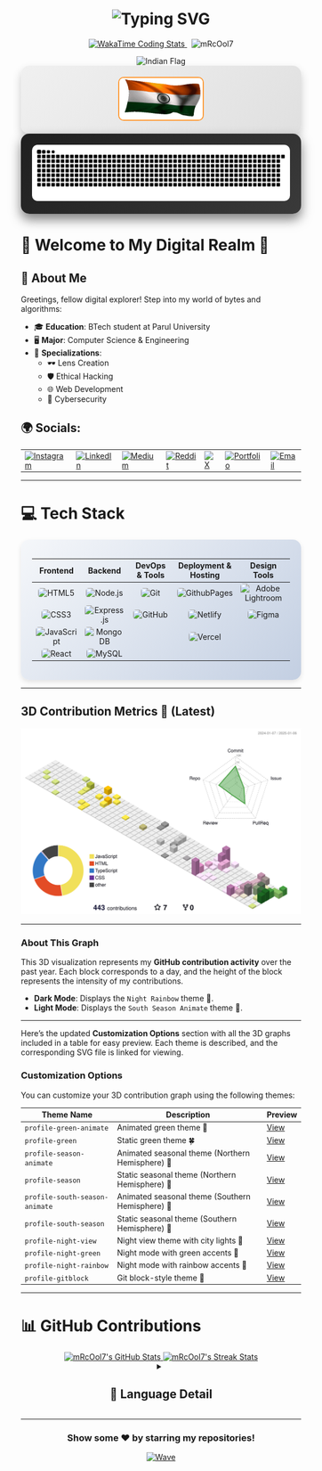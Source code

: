 <h1 align="center">
  <img src="https://readme-typing-svg.demolab.com?font=Orbitron&weight=800&size=32&duration=3000&pause=1000&color=00E0FF&center=true&vCenter=true&width=800&lines=Hey+there+%F0%9F%91%8B%2C+I'm+Nehal+Chauhan;Full+Stack+Developer+%F0%9F%92%BB;Cybersecurity+Enthusiast+%F0%9F%94%92;Passionate+Tech+Learner+%F0%9F%93%88" alt="Typing SVG" />
</h1>

<p align="center">
  <!-- WakaTime Coding Activity Badge -->
  <a href="https://wakatime.com/@75105d6d-69ac-4059-8da2-102413f1f187">
    <img src="https://wakatime.com/badge/user/75105d6d-69ac-4059-8da2-102413f1f187.svg" alt="WakaTime Coding Stats" />
  </a>
  &nbsp;
  <!-- Profile Views Counter -->
  <img src="https://komarev.com/ghpvc/?username=mRcOol7&label=Profile%20Views&color=blueviolet&style=flat" alt="mRcOol7" /> 
</p>

<div align="center">
  <!-- Adding Indian Flag -->
  <img src="https://raw.githubusercontent.com/mRcOol7/user-attachments/assets/343f66e2-bfd7-422f-91a5-d09745ce7a1c/giphy-1.gif" alt="Indian Flag" width="200" />
</div>
<div align="center" style="background: linear-gradient(135deg, #f0f0f0, #e0e0e0); padding: 20px; border-radius: 15px; box-shadow: 0 8px 16px rgba(0, 0, 0, 0.2);">
  <!-- Adding Indian Flag -->
  <img src="indian flag.gif" alt="Indian Flag Animation" style="border: 2px solid #ff9933; border-radius: 10px;" width="150" height="75" />
</div>


<div align="center" style="position: relative; padding: 20px; background: linear-gradient(135deg, #1f1f1f, #3a3a3a); border-radius: 15px; box-shadow: 0 10px 20px rgba(0, 0, 0, 0.5);">
  <img src="https://github.com/mRcOol7/mRcOol7/blob/output/github-contribution-grid-snake-dark.svg" alt="Snake Animation" style="max-width: 100%; height: auto; border-radius: 10px; transition: transform 0.3s, box-shadow 0.3s;" onmouseover="this.style.transform='scale(1.05)'; this.style.boxShadow='0 15px 30px rgba(0, 0, 0, 0.7)';" onmouseout="this.style.transform='scale(1)'; this.style.boxShadow='0 10px 20px rgba(0, 0, 0, 0.5)';" />
</div>

# 🌌 Welcome to My Digital Realm 🌌

## 🚀 About Me

Greetings, fellow digital explorer! Step into my world of bytes and algorithms:

- 🎓 **Education**: BTech student at Parul University
- 🖥️ **Major**: Computer Science & Engineering
- 🔬 **Specializations**: 
  - 🕶️ Lens Creation
  - 🛡️ Ethical Hacking
  - 🌐 Web Development
  - 🔐 Cybersecurity


## 🌍 **Socials**:

<div align="center">
  <table>
    <tr>
      <td>
        <a href="https://instagram.com/nehal_chauhan19">
          <img src="https://img.shields.io/badge/Instagram-%23E4405F.svg?style=for-the-badge&logo=instagram&logoColor=white" alt="Instagram" style="transition: transform 0.2s;" onmouseover="this.style.transform='scale(1.1)'" onmouseout="this.style.transform='scale(1)'" />
        </a>
      </td>
      <td>
        <a href="https://linkedin.com/in/nehal-chauhan19">
          <img src="https://img.shields.io/badge/LinkedIn-%230077B5.svg?style=for-the-badge&logo=linkedin&logoColor=white" alt="LinkedIn" style="transition: transform 0.2s;" onmouseover="this.style.transform='scale(1.1)'" onmouseout="this.style.transform='scale(1)'" />
        </a>
      </td>
      <td>
        <a href="https://medium.com/@cnehal194">
          <img src="https://img.shields.io/badge/Medium-12100E?style=for-the-badge&logo=medium&logoColor=white" alt="Medium" style="transition: transform 0.2s;" onmouseover="this.style.transform='scale(1.1)'" onmouseout="this.style.transform='scale(1)'" />
        </a>
      </td>
      <td>
        <a href="https://reddit.com/user/u/Mr_Cool_07">
          <img src="https://img.shields.io/badge/Reddit-%23FF4500.svg?style=for-the-badge&logo=reddit&logoColor=white" alt="Reddit" style="transition: transform 0.2s;" onmouseover="this.style.transform='scale(1.1)'" onmouseout="this.style.transform='scale(1)'" />
        </a>
      </td>
      <td>
        <a href="https://x.com/nehal_chauhan19">
          <img src="https://img.shields.io/badge/X-000000.svg?style=for-the-badge&logo=X&logoColor=white" alt="X" style="transition: transform 0.2s;" onmouseover="this.style.transform='scale(1.1)'" onmouseout="this.style.transform='scale(1)'" />
        </a>
      </td>
      <td>
        <a href="https://nehalchauhanportfolio.vercel.app/">
          <img src="https://img.shields.io/badge/Portfolio-000000?style=for-the-badge&logo=vercel&logoColor=white" alt="Portfolio" style="transition: transform 0.2s;" onmouseover="this.style.transform='scale(1.1)'" onmouseout="this.style.transform='scale(1)'" />
        </a>
      </td>
      <td>
        <a href="mailto:cnehal194@gmail.com">
          <img src="https://img.shields.io/badge/Gmail-D14836?style=for-the-badge&logo=gmail&logoColor=white" alt="Email" style="transition: transform 0.2s;" onmouseover="this.style.transform='scale(1.1)'" onmouseout="this.style.transform='scale(1)'" />
        </a>
      </td>
    </tr>
  </table>
</div>

---

# 💻 Tech Stack

<div align="center" style="background: linear-gradient(135deg, #f5f7fa 0%, #c3cfe2 100%); padding: 20px; border-radius: 15px; box-shadow: 0 4px 8px rgba(0, 0, 0, 0.1);">

| Frontend | Backend | DevOps & Tools | Deployment & Hosting | Design Tools |
|:--------:|:-------:|:---------------:|:---------------------:|:------------:|
| <img src="https://img.shields.io/badge/HTML5-E34F26?style=for-the-badge&logo=html5&logoColor=white" alt="HTML5" style="border-radius: 5px;"/> | <img src="https://img.shields.io/badge/Node.js-339933?style=for-the-badge&logo=nodedotjs&logoColor=white" alt="Node.js" style="border-radius: 5px;"/> | <img src="https://img.shields.io/badge/git-F05033?style=for-the-badge&logo=git&logoColor=white" alt="Git" style="border-radius: 5px;"/> | <img src="https://img.shields.io/badge/github%20pages-121013?style=for-the-badge&logo=github&logoColor=white" alt="GithubPages" style="border-radius: 5px;"/> | <img src="https://img.shields.io/badge/Adobe%20Lightroom-31A8FF?style=for-the-badge&logo=Adobe%20Lightroom&logoColor=white" alt="Adobe Lightroom" style="border-radius: 5px;"/> |
| <img src="https://img.shields.io/badge/CSS3-1572B6?style=for-the-badge&logo=css3&logoColor=white" alt="CSS3" style="border-radius: 5px;"/> | <img src="https://img.shields.io/badge/Express.js-000000?style=for-the-badge&logo=express&logoColor=white" alt="Express.js" style="border-radius: 5px;"/> | <img src="https://img.shields.io/badge/github-121011?style=for-the-badge&logo=github&logoColor=white" alt="GitHub" style="border-radius: 5px;"/> | <img src="https://img.shields.io/badge/netlify-000000?style=for-the-badge&logo=netlify&logoColor=#00C7B7" alt="Netlify" style="border-radius: 5px;"/> | <img src="https://img.shields.io/badge/figma-F24E1E?style=for-the-badge&logo=figma&logoColor=white" alt="Figma" style="border-radius: 5px;"/> |
| <img src="https://img.shields.io/badge/JavaScript-F7DF1E?style=for-the-badge&logo=javascript&logoColor=black" alt="JavaScript" style="border-radius: 5px;"/> | <img src="https://img.shields.io/badge/MongoDB-4EA94B?style=for-the-badge&logo=mongodb&logoColor=white" alt="MongoDB" style="border-radius: 5px;"/> |  | <img src="https://img.shields.io/badge/vercel-000000?style=for-the-badge&logo=vercel&logoColor=white" alt="Vercel" style="border-radius: 5px;"/> |  |
| <img src="https://img.shields.io/badge/React-20232A?style=for-the-badge&logo=react&logoColor=61DAFB" alt="React" style="border-radius: 5px;"/> | <img src="https://img.shields.io/badge/MySQL-005C84?style=for-the-badge&logo=mysql&logoColor=white" alt="MySQL" style="border-radius: 5px;"/> |  |  |  |

</div>

---
## 3D Contribution Metrics 🌌 (Latest)

<picture>
  <source media="(prefers-color-scheme: dark)" srcset="https://raw.githubusercontent.com/mRcOol7/mRcOol7/main/profile-3d-contrib/profile-night-rainbow.svg" />
  <source media="(prefers-color-scheme: light)" srcset="https://raw.githubusercontent.com/mRcOol7/mRcOol7/main/profile-3d-contrib/profile-south-season-animate.svg" />
  <img alt="3D Contribution Graph" src="https://raw.githubusercontent.com/mRcOol7/mRcOol7/main/profile-3d-contrib/profile-south-season-animate.svg" />
</picture>

---

### About This Graph
This 3D visualization represents my **GitHub contribution activity** over the past year. Each block corresponds to a day, and the height of the block represents the intensity of my contributions. 

- **Dark Mode**: Displays the `Night Rainbow` theme 🌈.
- **Light Mode**: Displays the `South Season Animate` theme 🍂.

---

Here’s the updated **Customization Options** section with all the 3D graphs included in a table for easy preview. Each theme is described, and the corresponding SVG file is linked for viewing.

### Customization Options
You can customize your 3D contribution graph using the following themes:

| Theme Name                     | Description                                   | Preview                                                                                     |
|--------------------------------|-----------------------------------------------|---------------------------------------------------------------------------------------------|
| `profile-green-animate`        | Animated green theme 🌿                      | [View](https://raw.githubusercontent.com/mRcOol7/mRcOol7/main/profile-3d-contrib/profile-green-animate.svg)       |
| `profile-green`                | Static green theme 🍀                        | [View](https://raw.githubusercontent.com/mRcOol7/mRcOol7/main/profile-3d-contrib/profile-green.svg)               |
| `profile-season-animate`       | Animated seasonal theme (Northern Hemisphere) 🍁 | [View](https://raw.githubusercontent.com/mRcOol7/mRcOol7/main/profile-3d-contrib/profile-season-animate.svg)      |
| `profile-season`               | Static seasonal theme (Northern Hemisphere) 🍂 | [View](https://raw.githubusercontent.com/mRcOol7/mRcOol7/main/profile-3d-contrib/profile-season.svg)              |
| `profile-south-season-animate` | Animated seasonal theme (Southern Hemisphere) 🌺 | [View](https://raw.githubusercontent.com/mRcOol7/mRcOol7/main/profile-3d-contrib/profile-south-season-animate.svg)|
| `profile-south-season`         | Static seasonal theme (Southern Hemisphere) 🌸 | [View](https://raw.githubusercontent.com/mRcOol7/mRcOol7/main/profile-3d-contrib/profile-south-season.svg)        |
| `profile-night-view`           | Night view theme with city lights 🌃          | [View](https://raw.githubusercontent.com/mRcOol7/mRcOol7/main/profile-3d-contrib/profile-night-view.svg)          |
| `profile-night-green`          | Night mode with green accents 🌙              | [View](https://raw.githubusercontent.com/mRcOol7/mRcOol7/main/profile-3d-contrib/profile-night-green.svg)         |
| `profile-night-rainbow`        | Night mode with rainbow accents 🌈            | [View](https://raw.githubusercontent.com/mRcOol7/mRcOol7/main/profile-3d-contrib/profile-night-rainbow.svg)       |
| `profile-gitblock`             | Git block-style theme 🧊                     | [View](https://raw.githubusercontent.com/mRcOol7/mRcOol7/main/profile-3d-contrib/profile-gitblock.svg)            |


---

# 📊 **GitHub Contributions**

<div align="center">
  
  <a href="https://github.com/mRcOol7">
    <img src="https://github-readme-stats.vercel.app/api?username=mRcOol7&show_icons=true&theme=radical&hide_border=true&count_private=true&bg_color=0D1117&title_color=f2055c&icon_color=F8D866&text_color=c9d1d9&ring_color=ff00f7" width="49%" alt="mRcOol7's GitHub Stats"/>
  </a>
  <a href="https://github.com/mRcOol7">
    <img src="https://github-readme-streak-stats.herokuapp.com/?user=mRcOol7&theme=radical&hide_border=true&background=0D1117&stroke=0D1117&fire=ff00f7&currStreakLabel=ff00f7&sideLabels=f2055c" width="49%" alt="mRcOol7's Streak Stats"/>
  </a>
  
  
  <details>
    <summary><h2>🧩 Language Detail</h2></summary>
    <div align="center">
      <img src="https://github-readme-stats.vercel.app/api/top-langs/?username=mRcOol7&theme=radical&hide_border=true&include_all_commits=true&count_private=true&layout=compact&langs_count=10&bg_color=0D1117&title_color=f2055c" alt="Top Languages" width="50%" />
    </div>
  </details>
  

  
</div>

<!-- End of GitHub Stats Section -->


---

<div align="center">
  <h3>Show some ❤️ by starring my repositories!</h3>
</div>
<div align="center">
  <a href="https://github.com/mRcOol7?tab=repositories">
    <img src="https://capsule-render.vercel.app/api?type=waving&color=gradient&height=100&section=footer" alt="Wave" width="100%"/>
  </a>
</div>

<!-- Proudly created with futuristic design using GPRM ( https://gprm.itsvg.in ) -->
